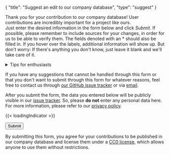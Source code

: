 {
    "title": "Suggest an edit to our company database",
    "type": "suggest"
}

Thank you for your contribution to our company database! User contributions are incredibly important for a project like ours.  
Just enter the desired information in the form below and click *Submit*. If possible, please remember to include sources for your changes, in order for us to be able to verify them. The fields denoted with an * should also be filled in. If you hover over the labels, additional information will show up. But don't worry: If there's anything you don't know, just leave it blank and we'll take care of it.

<details>
<summary>Tips for enthusiasts</summary>
If you want to get into the details of how we collect the data for our company database, you can read these tips.
Considering these tips when suggesting companies helps us a lot, but is <strong>completely optional</strong>. Whether you follow none of these tips, one, some, or all: We are happy about every suggestion!

- The first and best starting point for obtaining information about a company is the privacy policy. It also makes for a great `source`.
- We really don't want any personal data in our database. This includes names in emails, e.g. <code>john.doe@example.org</code>.
- We prefer the contact details of a data protection officer over the regular contact details of a company.
    - c/o External Data Protection Officer Ltd.  
      Example road 1  
      12345 City  
      Germany  
- You can see our preferred address format above: Separate lines with line breaks, do not include the company name and add the country as the last line.
- If you want to learn even more, you can check out our [`data` repository on GitHub](https://github.com/datenanfragen/data/).

</details>

If you have any suggestions that cannot be handled through this form or that you don't want to submit through this form for whatever reasons, feel free to contact us through [our GitHub issue tracker](https://github.com/datenanfragen/data/issues) or via [email](mailto:data@datarequests.org).

<div class="box box-warning">After you submit the form, the data you entered below will be publicly visible in our <a href="https://github.com/datenanfragen/data/issues">issue tracker</a>. So, please <strong>do not</strong> enter any personal data here.<br>For more information, please refer to our <a href="/privacy/#user-content-in-our-company-database">privacy policy</a>.</div>

{{< loadingIndicator >}}

<div id="suggest-form">
<button id="submit-suggest-form" class="button button-primary">Submit <span class="icon icon-arrow-right"></span></button><div class="clearfix"></div>
</div>

By submitting this form, you agree for your contributions to be published in our company database and license them under a [CC0 license](https://creativecommons.org/publicdomain/zero/1.0), which allows anyone to use them without restrictions.
